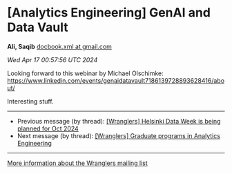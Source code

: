 


[Analytics Engineering] GenAI and Data Vault
============================================


**Ali, Saqib**
[docbook.xml at gmail.com](mailto:wranglers%40analyticsengineering.net?Subject=Re%3A%20%5BWranglers%5D%20GenAI%20and%20Data%20Vault&In-Reply-To=%3CCABDm0O9PxWKKOam%3Dfomt%3D7oQ%3D33Xoj-G0dkdV0R4HZ08CnqY%2Bw%40mail.gmail.com%3E "[Wranglers] GenAI and Data Vault")   

*Wed Apr 17 00:57:56 UTC 2024*  

Looking forward to this webinar by Michael Olschimke:
<https://www.linkedin.com/events/genaidatavault7186139728893628416/about/>

Interesting stuff.
  
  




---


* Previous message (by thread): [[Wranglers] Helsinki Data Week is being planned for Oct 2024](000045.html)
* Next message (by thread): [[Wranglers] Graduate programs in Analytics Engineering](000048.html)




---


[More information about the Wranglers
mailing list](https://analyticsengineering.net/mailman/listinfo/wranglers)  




